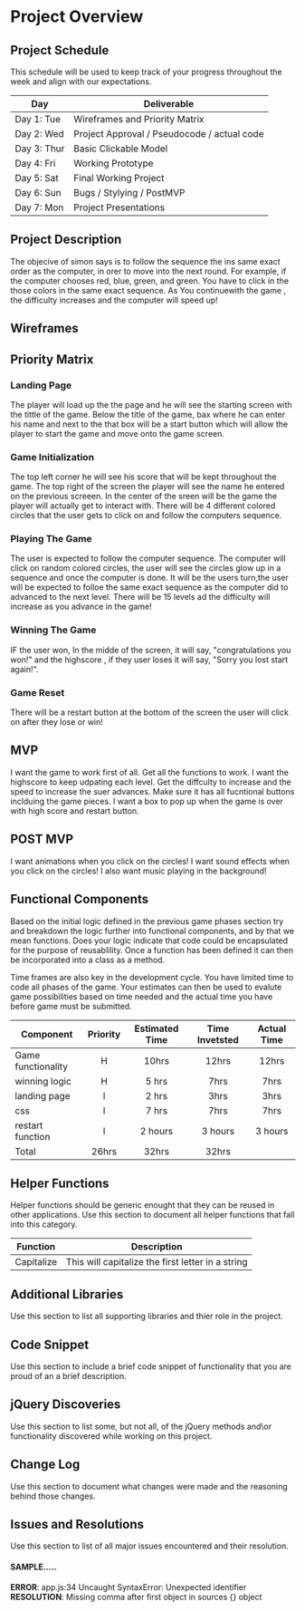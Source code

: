 # Project Overview

## Project Schedule

This schedule will be used to keep track of your progress throughout the week and align with our expectations.  

|  Day | Deliverable | 
|---|---| 
|Day 1: Tue| Wireframes and Priority Matrix|
|Day 2: Wed| Project Approval /  Pseudocode / actual code|
|Day 3: Thur| Basic Clickable Model |
|Day 4: Fri| Working Prototype |
|Day 5: Sat| Final Working Project |
|Day 6: Sun| Bugs / Stylying / PostMVP |
|Day 7: Mon| Project Presentations |


## Project Description

<!-- Use this section to describe your final project and perhaps any links to relevant sites that help convey the concept and\or functionality. -->
The objecive of simon says is to follow the sequence the ins same exact order as the computer, in orer to move into the next round. For example, if the computer chooses red, blue, green, and green. You have to click in the those colors in the same exact sequence. As You continuewith the game , the difficulty increases and the computer will speed up!

## Wireframes

<!-- Include images of your wireframes.  -->

## Priority Matrix

<!-- Include a full list of features that have been prioritized based on the `Time and Importance` Matix.   -->

<!-- ## Game Components -->

### Landing Page
<!-- What will a player see when they start your game? -->
The player will load up the the page and he will see the starting screen with the tittle of the game. Below the title of the game, bax where he can enter his name and next to the that box will be a start button which will allow the player to start the game and move onto the game screen.

### Game Initialization
<!-- What will a player see when the game is started? 
 -->
 The top left corner he will see his score that will be kept throughout the game. The top right of the screen the player will see the name he entered on the previous screeen. In the center of the sreen will be the game the player will actually get to interact with. There will be 4 different colored circles that the user gets to click on and follow the computers sequence.
### Playing The Game
<!-- What will be the flow of the game, what will the user be expeted to do and what will the user expect from the game --> The user is expected to follow the computer sequence. The computer will click on random colored circles, the user will see the circles glow up in a sequence and once the computer is done. It will be the users turn,the user will be expected to folloe the same exact sequence as the computer did to advanced to the next level. There will be 15 levels ad the difficulty will increase as you advance in the game!

### Winning The Game
<!-- What does it look like when the game ends, what determines winning or losing? -->
IF the user won, In the midde of the screen, it will say, "congratulations you won!" and the highscore , if they user loses it will say, "Sorry you lost start again!".

### Game Reset
<!-- How will the user restart the game once it has been completed.
 -->
 There will be a restart button at the bottom of the screen the user will click on after they lose or win!
## MVP 

<!-- Include the full list of features that will be part of your MVP 
 -->
 I want the game to work first of all.
 Get all the functions to work. 
 I want the highscore to keep udpating each level.
 Get the diffculty to increase and the speed to increase the suer advances.
 Make sure it has all fucntional buttons inclduing the game pieces.
 I want a box to pop up when the game is over with high score and restart button.

## POST MVP
<!-- Include the full list of features that you are considering for POST MV -->
I want animations when you click on the circles!
I want sound effects when you click on the circles! 
I also want music playing in the background!
## Functional Components

Based on the initial logic defined in the previous game phases section try and breakdown the logic further into functional components, and by that we mean functions.  Does your logic indicate that code could be encapsulated for the purpose of reusablility.  Once a function has been defined it can then be incorporated into a class as a method. 

Time frames are also key in the development cycle.  You have limited time to code all phases of the game.  Your estimates can then be used to evalute game possibilities based on time needed and the actual time you have before game must be submitted. 

| Component | Priority | Estimated Time | Time Invetsted | Actual Time |
| --- | :---: |  :---: | :---: | :---: |
| Game functionality | H | 10hrs| 12hrs | 12hrs |
| winning logic | H | 5 hrs| 7hrs| 7hrs |
|landing page| l | 2 hrs | 3hrs| 3hrs|
|css| l | 7 hrs | 7hrs | 7hrs|
restart function | l | 2 hours | 3 hours | 3 hours |
| Total | 26hrs| 32hrs | 32hrs |

## Helper Functions
Helper functions should be generic enought that they can be reused in other applications. Use this section to document all helper functions that fall into this category.

| Function | Description | 
| --- | :---: |  
| Capitalize | This will capitalize the first letter in a string | 

## Additional Libraries
 Use this section to list all supporting libraries and thier role in the project. 

## Code Snippet

Use this section to include a brief code snippet of functionality that you are proud of an a brief description.  

## jQuery Discoveries
 Use this section to list some, but not all, of the jQuery methods and\or functionality discovered while working on this project.

## Change Log
 Use this section to document what changes were made and the reasoning behind those changes.  

## Issues and Resolutions
 Use this section to list of all major issues encountered and their resolution.

#### SAMPLE.....
**ERROR**: app.js:34 Uncaught SyntaxError: Unexpected identifier                                
**RESOLUTION**: Missing comma after first object in sources {} object
